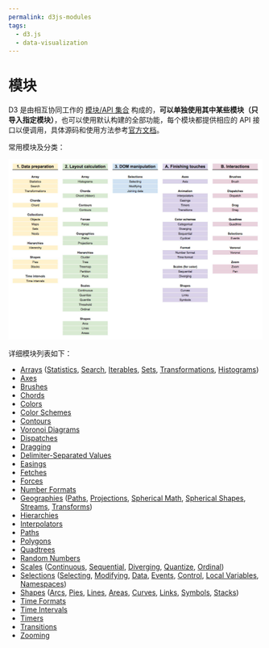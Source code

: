 ```yaml
---
permalink: d3js-modules
tags:
  - d3.js
  - data-visualization
---
```


# 模块
D3 是由相互协同工作的 [模块/API 集合](https://github.com/d3) 构成的，**可以单独使用其中某些模块（只导入指定模块）**，也可以使用默认构建的全部功能，每个模块都提供相应的 API 接口以便调用，具体源码和使用方法参考[官方文档](https://github.com/d3/d3/blob/master/API.md)。

常用模块及分类：

![D3.js 常用模块](./_v_images/20201016172620113_14478.png)

详细模块列表如下：

- [Arrays](https://github.com/d3/d3/blob/master/API.md#arrays-d3-array) ([Statistics](https://github.com/d3/d3/blob/master/API.md#statistics), [Search](https://github.com/d3/d3/blob/master/API.md#search), [Iterables](https://github.com/d3/d3/blob/master/API.md#iterables), [Sets](https://github.com/d3/d3/blob/master/API.md#sets), [Transformations](https://github.com/d3/d3/blob/master/API.md#transformations), [Histograms](https://github.com/d3/d3/blob/master/API.md#histograms))
- [Axes](https://github.com/d3/d3/blob/master/API.md#axes-d3-axis)
- [Brushes](https://github.com/d3/d3/blob/master/API.md#brushes-d3-brush)
- [Chords](https://github.com/d3/d3/blob/master/API.md#chords-d3-chord)
- [Colors](https://github.com/d3/d3/blob/master/API.md#colors-d3-color)
- [Color Schemes](https://github.com/d3/d3/blob/master/API.md#color-schemes-d3-scale-chromatic)
- [Contours](https://github.com/d3/d3/blob/master/API.md#contours-d3-contour)
- [Voronoi Diagrams](https://github.com/d3/d3/blob/master/API.md#voronoi-diagrams-d3-delaunay)
- [Dispatches](https://github.com/d3/d3/blob/master/API.md#dispatches-d3-dispatch)
- [Dragging](https://github.com/d3/d3/blob/master/API.md#dragging-d3-drag)
- [Delimiter-Separated Values](https://github.com/d3/d3/blob/master/API.md#delimiter-separated-values-d3-dsv)
- [Easings](https://github.com/d3/d3/blob/master/API.md#easings-d3-ease)
- [Fetches](https://github.com/d3/d3/blob/master/API.md#fetches-d3-fetch)
- [Forces](https://github.com/d3/d3/blob/master/API.md#forces-d3-force)
- [Number Formats](https://github.com/d3/d3/blob/master/API.md#number-formats-d3-format)
- [Geographies](https://github.com/d3/d3/blob/master/API.md#geographies-d3-geo) ([Paths](https://github.com/d3/d3/blob/master/API.md#paths), [Projections](https://github.com/d3/d3/blob/master/API.md#projections), [Spherical Math](https://github.com/d3/d3/blob/master/API.md#spherical-math), [Spherical Shapes](https://github.com/d3/d3/blob/master/API.md#spherical-shapes), [Streams](https://github.com/d3/d3/blob/master/API.md#streams), [Transforms](https://github.com/d3/d3/blob/master/API.md#transforms))
- [Hierarchies](https://github.com/d3/d3/blob/master/API.md#hierarchies-d3-hierarchy)
- [Interpolators](https://github.com/d3/d3/blob/master/API.md#interpolators-d3-interpolate)
- [Paths](https://github.com/d3/d3/blob/master/API.md#paths-d3-path)
- [Polygons](https://github.com/d3/d3/blob/master/API.md#polygons-d3-polygon)
- [Quadtrees](https://github.com/d3/d3/blob/master/API.md#quadtrees-d3-quadtree)
- [Random Numbers](https://github.com/d3/d3/blob/master/API.md#random-numbers-d3-random)
- [Scales](https://github.com/d3/d3/blob/master/API.md#scales-d3-scale) ([Continuous](https://github.com/d3/d3/blob/master/API.md#continuous-scales), [Sequential](https://github.com/d3/d3/blob/master/API.md#sequential-scales), [Diverging](https://github.com/d3/d3/blob/master/API.md#diverging-scales), [Quantize](https://github.com/d3/d3/blob/master/API.md#quantize-scales), [Ordinal](https://github.com/d3/d3/blob/master/API.md#ordinal-scales))
- [Selections](https://github.com/d3/d3/blob/master/API.md#selections-d3-selection) ([Selecting](https://github.com/d3/d3/blob/master/API.md#selecting-elements), [Modifying](https://github.com/d3/d3/blob/master/API.md#modifying-elements), [Data](https://github.com/d3/d3/blob/master/API.md#joining-data), [Events](https://github.com/d3/d3/blob/master/API.md#handling-events), [Control](https://github.com/d3/d3/blob/master/API.md#control-flow), [Local Variables](https://github.com/d3/d3/blob/master/API.md#local-variables), [Namespaces](https://github.com/d3/d3/blob/master/API.md#namespaces))
- [Shapes](https://github.com/d3/d3/blob/master/API.md#shapes-d3-shape) ([Arcs](https://github.com/d3/d3/blob/master/API.md#arcs), [Pies](https://github.com/d3/d3/blob/master/API.md#pies), [Lines](https://github.com/d3/d3/blob/master/API.md#lines), [Areas](https://github.com/d3/d3/blob/master/API.md#areas), [Curves](https://github.com/d3/d3/blob/master/API.md#curves), [Links](https://github.com/d3/d3/blob/master/API.md#links), [Symbols](https://github.com/d3/d3/blob/master/API.md#symbols), [Stacks](https://github.com/d3/d3/blob/master/API.md#stacks))
- [Time Formats](https://github.com/d3/d3/blob/master/API.md#time-formats-d3-time-format)
- [Time Intervals](https://github.com/d3/d3/blob/master/API.md#time-intervals-d3-time)
- [Timers](https://github.com/d3/d3/blob/master/API.md#timers-d3-timer)
- [Transitions](https://github.com/d3/d3/blob/master/API.md#transitions-d3-transition)
- [Zooming](https://github.com/d3/d3/blob/master/API.md#zooming-d3-zoom)


